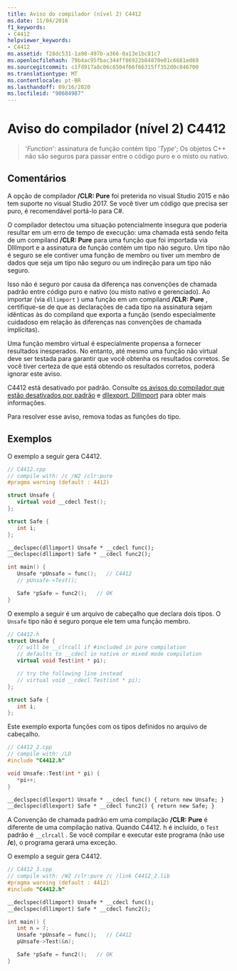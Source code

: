 ```yaml
---
title: Aviso do compilador (nível 2) C4412
ms.date: 11/04/2016
f1_keywords:
- C4412
helpviewer_keywords:
- C4412
ms.assetid: f28dc531-1a98-497b-a366-0a13e1bc81c7
ms.openlocfilehash: 79b4ac95fbac344ff86922b84870e01c6681ed69
ms.sourcegitcommit: c1fd917a8c06c6504f66f66315ff352d0c046700
ms.translationtype: MT
ms.contentlocale: pt-BR
ms.lasthandoff: 09/16/2020
ms.locfileid: "90684987"
---
```

# <a name="compiler-warning-level-2-c4412"></a>Aviso do compilador (nível 2) C4412

> '*Function*': assinatura de função contém tipo '*Type*'; Os objetos C++ não são seguros para passar entre o código puro e o misto ou nativo.

## <a name="remarks"></a>Comentários

A opção de compilador **/CLR: Pure** foi preterida no visual Studio 2015 e não tem suporte no visual Studio 2017. Se você tiver um código que precisa ser puro, é recomendável portá-lo para C#.

O compilador detectou uma situação potencialmente insegura que poderia resultar em um erro de tempo de execução: uma chamada está sendo feita de um compiland **/CLR: Pure** para uma função que foi importada via DllImport e a assinatura de função contém um tipo não seguro. Um tipo não é seguro se ele contiver uma função de membro ou tiver um membro de dados que seja um tipo não seguro ou um indireção para um tipo não seguro.

Isso não é seguro por causa da diferença nas convenções de chamada padrão entre código puro e nativo (ou misto nativo e gerenciado). Ao importar (via `dllimport` ) uma função em um compiland **/CLR: Pure** , certifique-se de que as declarações de cada tipo na assinatura sejam idênticas às do compiland que exporta a função (sendo especialmente cuidadoso em relação às diferenças nas convenções de chamada implícitas).

Uma função membro virtual é especialmente propensa a fornecer resultados inesperados.  No entanto, até mesmo uma função não virtual deve ser testada para garantir que você obtenha os resultados corretos. Se você tiver certeza de que está obtendo os resultados corretos, poderá ignorar este aviso.

C4412 está desativado por padrão. Consulte [os avisos do compilador que estão desativados por padrão](../../preprocessor/compiler-warnings-that-are-off-by-default.md) e [dllexport, DllImport](../../cpp/dllexport-dllimport.md) para obter mais informações.

Para resolver esse aviso, remova todas as funções do tipo.

## <a name="examples"></a>Exemplos

O exemplo a seguir gera C4412.

```cpp
// C4412.cpp
// compile with: /c /W2 /clr:pure
#pragma warning (default : 4412)

struct Unsafe {
   virtual void __cdecl Test();
};

struct Safe {
   int i;
};

__declspec(dllimport) Unsafe * __cdecl func();
__declspec(dllimport) Safe * __cdecl func2();

int main() {
   Unsafe *pUnsafe = func();   // C4412
   // pUnsafe->Test();

   Safe *pSafe = func2();   // OK
}
```

O exemplo a seguir é um arquivo de cabeçalho que declara dois tipos. O `Unsafe` tipo não é seguro porque ele tem uma função membro.

```cpp
// C4412.h
struct Unsafe {
   // will be __clrcall if #included in pure compilation
   // defaults to __cdecl in native or mixed mode compilation
   virtual void Test(int * pi);

   // try the following line instead
   // virtual void __cdecl Test(int * pi);
};

struct Safe {
   int i;
};
```

Este exemplo exporta funções com os tipos definidos no arquivo de cabeçalho.

```cpp
// C4412_2.cpp
// compile with: /LD
#include "C4412.h"

void Unsafe::Test(int * pi) {
   *pi++;
}

__declspec(dllexport) Unsafe * __cdecl func() { return new Unsafe; }
__declspec(dllexport) Safe * __cdecl func2() { return new Safe; }
```

A Convenção de chamada padrão em uma compilação **/CLR: Pure** é diferente de uma compilação nativa.  Quando C4412. h é incluído, o `Test` padrão é `__clrcall` . Se você compilar e executar este programa (não use **/c**), o programa gerará uma exceção.

O exemplo a seguir gera C4412.

```cpp
// C4412_3.cpp
// compile with: /W2 /clr:pure /c /link C4412_2.lib
#pragma warning (default : 4412)
#include "C4412.h"

__declspec(dllimport) Unsafe * __cdecl func();
__declspec(dllimport) Safe * __cdecl func2();

int main() {
   int n = 7;
   Unsafe *pUnsafe = func();   // C4412
   pUnsafe->Test(&n);

   Safe *pSafe = func2();   // OK
}
```
